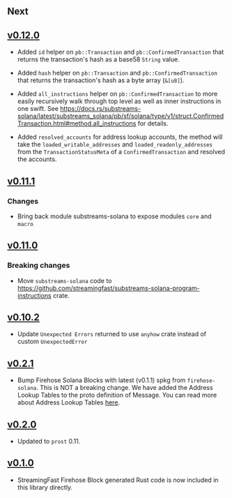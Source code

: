 ## Next

## [v0.12.0](https://github.com/streamingfast/substreams-solana/releases/tag/0.112.0)

* Added `id` helper on `pb::Transaction` and `pb::ConfirmedTransaction` that returns the transaction's hash as a
  base58 `String` value.

* Added `hash` helper on `pb::Transaction` and `pb::ConfirmedTransaction` that returns the transaction's hash as a
  byte array (`&[u8]`).

* Added `all_instructions` helper on `pb::ConfirmedTransaction` to more easily recursively walk through
  top level as well as inner instructions in one swift. See https://docs.rs/substreams-solana/latest/substreams_solana/pb/sf/solana/type/v1/struct.ConfirmedTransaction.html#method.all_instructions for details.

* Added `resolved_accounts` for address lookup accounts, the method will take the `loaded_writable_addresses` and `loaded_readonly_addresses` from the `TransactionStatusMeta` of a `ConfirmedTransaction` and resolved the accounts.

## [v0.11.1](https://github.com/streamingfast/substreams-solana/releases/tag/0.11.1)
### Changes
* Bring back module substreams-solana to expose modules `core` and `macro`

## [v0.11.0](https://github.com/streamingfast/substreams-solana/releases/tag/0.11.0)
### Breaking changes
*  Move `substreams-solana` code to https://github.com/streamingfast/substreams-solana-program-instructions crate.

## [v0.10.2](https://github.com/streamingfast/substreams-solana/releases/tag/0.10.2)

* Update `Unexpected Errors` returned to use `anyhow` crate instead of custom `UnexpectedError`

## [v0.2.1](https://github.com/streamingfast/substreams-solana/releases/tag/0.2.1)

* Bump Firehose Solana Blocks with latest (v0.1.1) spkg from `firehose-solana`. This is NOT a breaking change. We have added the Address Lookup Tables to the proto definition of Message. You can read more about Address Lookup Tables [here](https://docs.solana.com/developing/lookup-tables).

## [v0.2.0](https://github.com/streamingfast/substreams-solana/releases/tag/0.2.0)

* Updated to `prost` 0.11.

## [v0.1.0](https://github.com/streamingfast/substreams-solana/releases/tag/0.1.0)

* StreamingFast Firehose Block generated Rust code is now included in this library directly.
